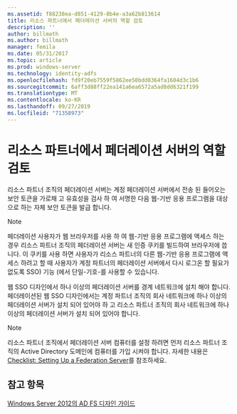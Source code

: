 ```yaml
---
ms.assetid: f88238ea-d851-4129-8b4e-a3a62b813614
title: 리소스 파트너에서 페더레이션 서버의 역할 검토
description: ''
author: billmath
ms.author: billmath
manager: femila
ms.date: 05/31/2017
ms.topic: article
ms.prod: windows-server
ms.technology: identity-adfs
ms.openlocfilehash: fd9f20eb7559f5862ee50bdd8364fa1604d3c1b6
ms.sourcegitcommit: 6aff3d88ff22ea141a6ea6572a5ad8dd6321f199
ms.translationtype: MT
ms.contentlocale: ko-KR
ms.lasthandoff: 09/27/2019
ms.locfileid: "71358973"
---
```

# <a name="review-the-role-of-the-federation-server-in-the-resource-partner"></a>리소스 파트너에서 페더레이션 서버의 역할 검토

리소스 파트너 조직의 페더레이션 서버는 계정 페더레이션 서버에서 전송 된 들어오는 보안 토큰을 가로채 고 유효성을 검사 하 여 서명한 다음 웹\-기반 응용 프로그램을 대상으로 하는 자체 보안 토큰을 발급 합니다.  
  
> [!NOTE]  
> 페더레이션 사용자가 웹 브라우저를 사용 하 여 웹\-기반 응용 프로그램에 액세스 하는 경우 리소스 파트너 조직의 페더레이션 서버는 새 인증 쿠키를 빌드하여 브라우저에 씁니다. 이 쿠키를 사용 하면 사용자가 리소스 파트너의 다른 웹\-기반 응용 프로그램에 액세스 하려고 할 때 사용자가 계정 파트너의 페더레이션 서버에서 다시 로그온 할 필요가 없도록 SSO\) 기능 \(에서 단일\-기호\-를 사용할 수 있습니다.  
  
웹 SSO 디자인에서 하나 이상의 페더레이션 서버를 경계 네트워크에 설치 해야 합니다. 페더레이션된 웹 SSO 디자인에서는 계정 파트너 조직의 회사 네트워크에 하나 이상의 페더레이션 서버가 설치 되어 있어야 하 고 리소스 파트너 조직의 회사 네트워크에 하나 이상의 페더레이션 서버가 설치 되어 있어야 합니다.  
  
> [!NOTE]  
> 리소스 파트너 조직에서 페더레이션 서버 컴퓨터를 설정 하려면 먼저 리소스 파트너 조직의 Active Directory 도메인에 컴퓨터를 가입 시켜야 합니다. 자세한 내용은 [Checklist: Setting Up a Federation Server](../../ad-fs/deployment/Checklist--Setting-Up-a-Federation-Server.md)를 참조하세요.  
  
## <a name="see-also"></a>참고 항목
[Windows Server 2012의 AD FS 디자인 가이드](AD-FS-Design-Guide-in-Windows-Server-2012.md)

